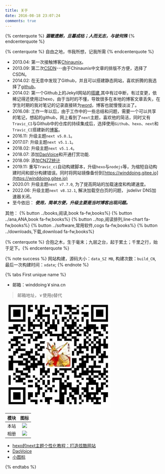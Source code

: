 ```yaml
---
title: 关于
date: 2016-08-18 23:07:24
comments: true
---
```


{% centerquote %} ***涸辙遗鲋，旦暮成枯；人而无志，与彼何殊*** {% endcenterquote %}

{% centerquote %} 自由之地，书我所想，记我所需 {% endcenterquote %}


* 2013.04: 第一次接触博客[Chinaunix](http://blog.chinaunix.net/uid/28769209.html)。
* 2013.09: 第二次[CSDN](https://blog.csdn.net/sdreamq)---由于Chinaunix中文章的排版不方便，选择了CSDN。
* 2014.02: 在无意中发现了Github，并且可以搭建静态网站，喜欢折腾的我选择了[github](https://xxx.github.io)。
* 2014.02: 第一个Github上的Jekyll网站的[搭建](https://winddoing.github.io/post/32555.html),其中有过中断，有过变更，依稀记得还使用过hexo，由于当时的不懂，导致很多在本地的博客文章丢失，在学生时期的我对笔记的记录直接转为[word](https://winddoing.github.io/old_notes/)，博客也就慢慢淡淡了。
* 2016.08: 工作一年以后，由于工作中的一些总结和问题，需要一个可以共享的笔记，想起的github，网上看到了`next`主题，喜欢他的简洁，同时又有`Travic_CI`与Github中的仓库的持续集成后，选择使用`Github`、`hexo`、`next`和`Travic_CI`搭建新的[博客](https://winddoing.github.io)。
* 2016.11: 升级主题`next v5.0.1`。
* 2017.07: 升级主题`next v5.1.1`。
* 2018.02: 升级主题`next v5.1.4`。
* 2018.07: 添加[DaoVoice](http://www.daovoice.io)和开通打赏功能.
* 2018.09: 添加[CNZZ统计](http://www.cnzz.com/stat/website.php?web_id=1254703532)
* 2019.11: 重写`Travic_ci`自动构建脚本，升级`hexo`与`nodejs`等，为缩短自动构建时间和部分构建错误。同时将网站镜像备份到[https://winddoing.gitee.io](https://winddoing.gitee.io)
* 2020.01: 升级主题`next v7.7.0`, 为了提高网站的加载速度和构建速度。
* 2022.06: 升级主题`next v8.12.1`, 解决加载空白页的问题， jsdelivr DNS加速器关闭。
* 至今依旧： ***使用，简单方便，升级主要是当时博客出现问题。***

其他： {% button ../books,阅读,book fa-fw,books%} {% button ../ana,ANA,book fa-fw,books%} {% button ../top,阅读排列,line-chart fa-fw,books%} {% button ../software,常用软件,cogs fa-fw,books%} {% button ../downloads,下载,download fa-fw,books%}

{% centerquote %} 合抱之木，生于毫末；九层之台，起于累土；千里之行，始于足下。{% endcenterquote %}

{% note success %}
网站构建，源码大小：`data_SZ MB`, 构建次数：`build_CN`, 最后一次构建时间：`xdate`;
{% endnote %}

{% tabs First unique name %}
<!-- tab 联系方式 -->

- 邮箱：winddoing￥sina.cn
> 邮箱地址，`￥`使用`@`替代

<!-- endtab -->

<!-- tab 捐助 -->

![alipay](/images/alipay.jpg)

<!-- endtab -->

<!-- tab 自动构建 -->

| 模块  | 图标  |
|:-----:|:-----:|
| 本站 | <a href="https://app.travis-ci.com/Winddoing/winddoing.github.io"><img src="https://app.travis-ci.com/Winddoing/winddoing.github.io.svg?branch=web_source"></a> |
| 相册 | <a href="https://winddoing.coding.net/p/photos-data/ci/job"><img src="https://winddoing.coding.net/badges/photos-data/job/264981/master/build.svg"></a> |

<!-- endtab -->

<!-- tab 网站配置 -->

* [hexo的next主题个性化教程：打造炫酷网站](https://blog.csdn.net/qq_33699981/article/details/72716951)
* [DaoVoice](https://dashboard.daovoice.io/app/a28f1641/users?segment=all-users)
* [小图标](https://fontawesome.com/icons?from=io)

<!-- endtab -->
{% endtabs %}
